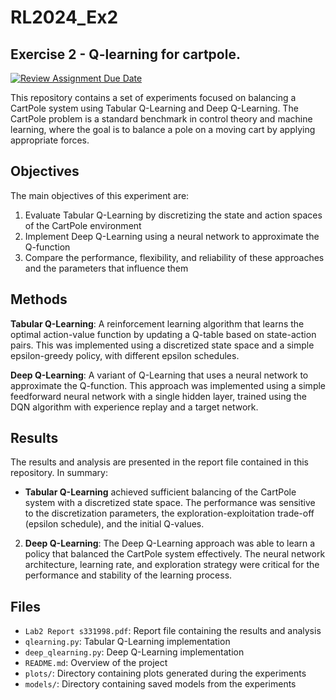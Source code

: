 # RL2024_Ex2
## Exercise 2 - Q-learning for cartpole.
[![Review Assignment Due Date](https://classroom.github.com/assets/deadline-readme-button-22041afd0340ce965d47ae6ef1cefeee28c7c493a6346c4f15d667ab976d596c.svg)](https://classroom.github.com/a/jAhWf3cy)

This repository contains a set of experiments focused on balancing a CartPole system using Tabular Q-Learning and Deep Q-Learning. The CartPole problem is a standard benchmark in control theory and machine learning, where the goal is to balance a pole on a moving cart by applying appropriate forces.

## Objectives
The main objectives of this experiment are:
1. Evaluate Tabular Q-Learning by discretizing the state and action spaces of the CartPole environment
2. Implement Deep Q-Learning using a neural network to approximate the Q-function
3. Compare the performance, flexibility, and reliability of these approaches and the parameters that influence them

## Methods
**Tabular Q-Learning**: A reinforcement learning algorithm that learns the optimal action-value function by updating a Q-table based on state-action pairs. This was implemented using a discretized state space and a simple epsilon-greedy policy, with different epsilon schedules.

**Deep Q-Learning**: A variant of Q-Learning that uses a neural network to approximate the Q-function. This approach was implemented using a simple feedforward neural network with a single hidden layer, trained using the DQN algorithm with experience replay and a target network.

## Results

The results and analysis are presented in the report file contained in this repository. In summary:

- **Tabular Q-Learning** achieved sufficient balancing of the CartPole system with a discretized state space. The performance was sensitive to the discretization parameters, the exploration-exploitation trade-off (epsilon schedule), and the initial Q-values.
2. **Deep Q-Learning**: The Deep Q-Learning approach was able to learn a policy that balanced the CartPole system effectively. The neural network architecture, learning rate, and exploration strategy were critical for the performance and stability of the learning process.

## Files
- `Lab2 Report s331998.pdf`: Report file containing the results and analysis
- `qlearning.py`: Tabular Q-Learning implementation
- `deep_qlearning.py`: Deep Q-Learning implementation
- `README.md`: Overview of the project
- `plots/`: Directory containing plots generated during the experiments
- `models/`: Directory containing saved models from the experiments